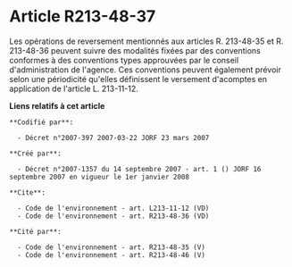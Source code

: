# Article R213-48-37

Les opérations de reversement mentionnés aux articles R. 213-48-35 et R. 213-48-36 peuvent suivre des modalités fixées par
des conventions conformes à des conventions types approuvées par le conseil d'administration de l'agence. Ces conventions
peuvent également prévoir selon une périodicité qu'elles définissent le versement d'acomptes en application de l'article L.
213-11-12.

**Liens relatifs à cet article**

	**Codifié par**:

	  - Décret n°2007-397 2007-03-22 JORF 23 mars 2007

	**Créé par**:

	  - Décret n°2007-1357 du 14 septembre 2007 - art. 1 () JORF 16 septembre 2007 en vigueur le 1er janvier 2008

	**Cite**:

	  - Code de l'environnement - art. L213-11-12 (VD)
	  - Code de l'environnement - art. R213-48-36 (VD)

	**Cité par**:

	  - Code de l'environnement - art. R213-48-35 (V)
	  - Code de l'environnement - art. R213-48-46 (V)
